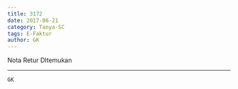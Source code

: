 ```yaml
---
title: 3172
date: 2017-06-21
category: Tanya-SC
tags: E-Faktur
author: GK
---
```


Nota Retur DItemukan

---



`GK`
